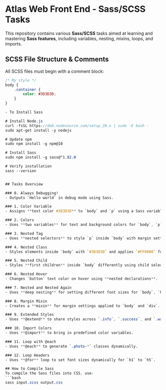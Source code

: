 # Atlas Web Front End - Sass/SCSS Tasks

This repository contains various **Sass/SCSS** tasks aimed at learning and mastering **Sass features**, including variables, nesting, mixins, loops, and imports.

## SCSS File Structure & Comments

All SCSS files must begin with a comment block:
```scss
/* My style */
body {
    .container {
        color: #3D3D3D;
    }
}

- To Install Sass

# Install Node.js
curl -fsSL https://deb.nodesource.com/setup_20.x | sudo -E bash -
sudo apt-get install -y nodejs

# Update npm
sudo npm install -g npm@10

# Install Sass
sudo npm install -g sass@^1.82.0

# Verify installation
sass --version


## Tasks Overview

### 0. Always Debugging!  
- Outputs `Hello world` in debug mode using Sass.

### 1. Color Variable  
- Assigns **text color #3D3D3D** to `body` and `p` using a Sass variable.

### 2. Colors  
- Uses **two variables** for text and background colors for `body`, `p`, and `h2`.

### 3. Nested Tag  
- Uses **nested selectors** to style `p` inside `body` with margin settings.

### 4. Nested Class  
- Styles elements inside `body` with `#3D3D3D` and applies `#FF0000` for `.red`.

### 5. Nested Child  
- Styles **first children** inside `body` differently using child selectors.

### 6. Nested Hover  
- Changes `button` text color on hover using **nested declarations**.

### 7. Nested and Nested Again  
- Uses **deep nesting** for setting different font sizes for `body`, `h1`, and `.smaller`.

### 8. Margin Mixin  
- Creates a **mixin** for margin settings applied to `body` and `div`.

### 9. Extended Styles  
- Uses **@extend** to share styles across `.info`, `.success`, and `.warning`.

### 10. Import Colors  
- Uses **@import** to bring in predefined color variables.

### 11. Loop with @each  
- Uses **@each** to generate `.photo-*` classes dynamically.

### 12. Loop Headers  
- Uses **@for** loop to set font sizes dynamically for `h1` to `h5`.

## How to Compile Sass
To compile the Sass files into CSS, use:
```bash
sass input.scss output.css
